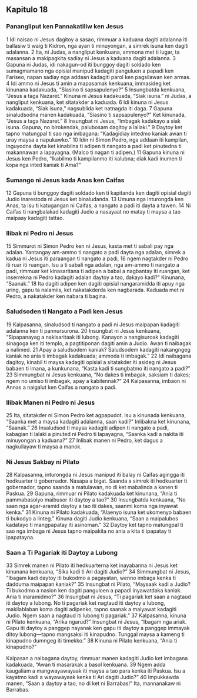 Kapitulo 18
-----------

### Panangliput ken Pannakatiliw ken Jesus

1 Idi naisao ni Jesus dagitoy a sasao, rimmuar a kaduana dagiti adalanna iti ballasiw ti waig ti Kidron, nga ayan ti minuyongan, a simrek isuna ken dagiti adalanna.
2 Ita, ni Judas, a nangliput kenkuana, ammona met ti lugar, ta masansan a makipagkita sadiay ni Jesus a kaduana dagiti adalanna.
3 Gapuna ni Judas, idi nakagun-od iti bunggoy dagiti soldado ken sumagmamano nga opisial manipud kadagiti panguluen a papadi ken Fariseo, napan sadiay nga addaan kadagiti parol ken pagsilawan ken armas.
4 Idi ammo ni Jesus ti amin a mapasamak kenkuana, immasideg ket kinunana kadakuada, “Siasino ti sapsapulenyo?”
5 Insungbatda kenkuana, “Jesus a taga Nazaret.” Kinuna ni Jesus kadakuada, “Siak isuna.” ni Judas, a nangliput kenkuana, ket sitatakder a kaduada.
6 Idi kinuna ni Jesus kadakuada, “Siak isuna,” nagsublida ket natnagda iti daga.
7 Gapuna sinaludsodna manen kadakuada, “Siasino ti sapsapulenyo?” Ket kinunada, “Jesus a taga Nazaret.”
8 Insungbat ni Jesus, “Imbagak kadakayo a siak isuna. Gapuna, no birokendak, palubosam dagitoy a lallaki.”
9 Daytoy ket tapno matungpal ti sao nga imbagana: “Kadagidiay intedmo kaniak awan ti uray maysa a napukawko.”
10 Idin ni Simon Pedro, nga addaan iti kampilan, inguyodna dayta ket kinabilna ti adipen ti nangato a padi ket pinutedna ti makannawan a lapayagna. (Malco ti nagan ti adipen.)
11 Gapuna kinuna ni Jesus ken Pedro, “Ikabilmo ti kampilanmo iti kalubna; diak kadi inumen ti kopa nga inted kaniak ti Ama?”

### Sumango ni Jesus kada Anas ken Caifas

12 Gapuna ti bunggoy dagiti soldado ken ti kapitanda ken dagiti opisial dagiti Judio inarestoda ni Jesus ket binaludanda.
13 Umuna nga inturongda ken Anas, ta isu ti katugangan ni Caifas, a nangato a padi iti dayta a tawen.
14 Ni Caifas ti nangbalakad kadagiti Judio a nasayaat no matay ti maysa a tao maipaay kadagiti tattao.

### Ilibak ni Pedro ni Jesus

15 Simmurot ni Simon Pedro ken ni Jesus, kasta met ti sabali pay nga adalan. Yantangay am-ammo ti nangato a padi dayta nga adalan, simrek a kadua ni Jesus iti paraangan ti nangato a padi,
16 ngem nagtakder ni Pedro iti ruar iti ruangan. Isu a ti sabali nga adalan, nga am-ammo ti nangato a padi, rimmuar ket kinasaritana ti adipen a babai a nagbantay iti ruangan, ket inserrekna ni Pedro kadagiti adalan daytoy a tao, dakayo kadi?” Kinunana, “Saanak.”
18 Ita dagiti adipen ken dagiti opisial nangaramidda iti apuy nga uring, gapu ta nalamiis, ket nakatakderda ken nagbarada. Kaduada met ni Pedro, a nakatakder ken nabara ti bagina.

### Saludsoden ti Nangato a Padi ken Jesus

19 Kalpasanna, sinaludsod ti nangato a padi ni Jesus maipapan kadagiti adalanna ken ti pannursurona.
20 Insungbat ni Jesus kenkuana, “Sipapanayag a nakisaritaak iti lubong. Kanayon a nangisuroak kadagiti sinagoga ken iti templo, a pagtitiponan dagiti amin a Judio. Awan ti naibagak a nalimed.
21 Apay a saludsodem kaniak? Saludsodem kadagiti nakangngeg kaniak no ania ti imbagak kadakuada; ammoda ti imbagak.”
22 Idi naibagana dagitoy, kinabil ti maysa kadagiti opisial a sitatakder iti asideg ni Jesus babaen ti imana, a kunkunana, “Kasta kadi ti sungbatmo iti nangato a padi?”
23 Simmungbat ni Jesus kenkuana, “No dakes ti imbagak, saksiam ti dakes; ngem no umiso ti imbagak, apay a kabilennak?”
24 Kalpasanna, imbaon ni Annas a naigalut ken Caifas a nangato a padi.

### Ilibak Manen ni Pedro ni Jesus

25 Ita, sitatakder ni Simon Pedro ket agpapudot. Isu a kinunada kenkuana, “Saanka met a maysa kadagiti adalanna, saan kadi?” Inlibakna ket kinunana, “Saanak.”
26 Insaludsod ti maysa kadagiti adipen ti nangato a padi, kabagian ti lalaki a pinuted ni Pedro ti lapayagna, “Saanka kadi a nakita iti minuyongan a kaduana?”
27 Inlibak manen ni Pedro, ket dagus a nagkullayaw ti maysa a manok.

### Ni Jesus Sakbay ni Pilato

28 Kalpasanna, inturongda ni Jesus manipud iti balay ni Caifas agingga iti hedkuarter ti gobernador. Nasapa a bigat. Saanda a simrek iti hedkuarter ti gobernador, tapno saanda a matulawan, no di ket mabalinda a kanen ti Paskua.
29 Gapuna, rimmuar ni Pilato kadakuada ket kinunana, “Ania ti pammabasolyo maibusor iti daytoy a tao?”
30 Insungbatda kenkuana, “No saan nga agar-aramid daytoy a tao iti dakes, saanmi koma nga inyawat kenka.”
31 Kinuna ni Pilato kadakuada, “Alaenyo isuna ket ukomenyo babaen ti bukodyo a linteg.” Kinuna dagiti Judio kenkuana, “Saan a maipalubos kadatayo ti mangpapatay iti asinoman.”
32 Daytoy ket tapno matungpal ti sao nga imbaga ni Jesus tapno maipakita no ania a kita ti ipapatay ti ipapatayna.

### Saan a Ti Pagariak iti Daytoy a Lubong

33 Simrek manen ni Pilato iti hedkuarterna ket inayabanna ni Jesus ket kinunana kenkuana, “Sika kadi ti Ari dagiti Judio?”
34 Simmungbat ni Jesus, “Ibagam kadi daytoy iti bukodmo a pagayatan, wenno imbaga kenka ti dadduma maipapan kaniak?”
35 Insungbat ni Pilato, “Maysaak kadi a Judio? Ti bukodmo a nasion ken dagiti panguloen a papadi inyawatdaka kaniak. Ania ti inaramidmo?”
36 Insungbat ni Jesus, “Ti pagariak ket saan a nagtaud iti daytoy a lubong. No ti pagariak ket nagtaud iti daytoy a lubong, makilablaban koma dagiti adipenko, tapno saanak a maiyawat kadagiti Judio. Ngem saan a nagtaud iti lubong ti pagariak.”
37 Kalpasanna, kinuna ni Pilato kenkuana, “Arika ngarud?” Insungbat ni Jesus, “Ibagam nga ariak. Gapu iti daytoy a panggep nayanak ken gapu iti daytoy a panggep immayak ditoy lubong—tapno mangsaksi iti kinapudno. Tunggal maysa a kameng ti kinapudno dumngeg iti timekko.”
38 Kinuna ni Pilato kenkuana, “Ania ti kinapudno?”

Kalpasan a naibagana daytoy, rimmuar manen kadagiti Judio ket imbagana kadakuada, “Awan ti masarakak a basol kenkuana.
39 Ngem adda kaugaliam a mangwayawayaak iti maysa a tao para kenka iti Paskua. Isu a kayatmo kadi a wayawayaak kenka ti Ari dagiti Judio?”
40 Impukkawda manen, “Saan a daytoy a tao, no di ket ni Barrabas!” Ita, mannanakaw ni Barrabas.